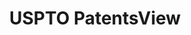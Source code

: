 ---
bigquery: https://console.cloud.google.com/bigquery?p=patents-public-data&d=patentsview&page=dataset
citation: Attribution should be given to PatentsView for use, distribution, or derivative
  works.
code: https://github.com/CSSIP-AIR/PatentsView-Code-Snippets/
contributors: USPTO
cost: None
description: 'PatentsView includes US patent data including raw data (summaries, applications,
  pregrant applications), disambugations of inventors and assignees, and inventor
  gender estimates.  Also foreign priority data, # of figures and sheets, and government
  interest statements.'
documentation: https://patentsview.org/query/builder-faqs
last_edit: 04/05/2022, 20:05:10
location: https://patentsview.org/
maintained_by: USPTO
record_creation_timestamp: 12/2/2020 17:20:46
schema_fields:
- city
- withdrawn
- level_three
- citation_id
- disamb_assignee_id_20190820
- disamb_inventor_id_20190820
- sequence
- publication_number
- sector_title
- location_id
- county
- f371_date
- _371_date
- _102_date
- disamb_assignee_id_20200331
- assignee_id
- gi_statement
- date
- group_id
- disamb_inventor_id_20201229
- application_id
- disamb_inventor_id_20200630
- lapse_of_patent
- classification_level
- num_figures
- category_id
- doc_type
- disamb_inventor_id_20171226
- latlong
- disamb_inventor_id_20171003
- subclass_id
- filename
- disamb_inventor_id_20170307
- text
- disamb_inventor_id_20191231
- num_sheets
- disamb_inventor_id_20180528
- group
- uuid
- level_two
- attribution_status
- name
- ipc_version_indicator
- field_id
- latin_name
- country_transformed
- disamb_assignee_id_20200630
- inventor_id
- disamb_assignee_id_20200929
- status
- disamb_assignee_id_20181127
- num_claims
- kind
- latitude
- num
- title
- section
- state_fips
- disclaimer_date
- term_grant
- mainclass_id
- classification_value
- relkind
- abstract
- subgroup_id
- classification_data_source
- section_id
- disamb_inventor_id_20200331
- classification_status
- field_title
- rawassignee_id
- variety
- longitude
- disamb_inventor_id_20200929
- organization_id
- subsection_id
- disamb_inventor_id_20191008
- number
- patent_id
- exemplary
- rel_id
- dependent
- disamb_assignee_id_20191008
- applicant_type
- subcategory_id
- term_extension
- doctype
- id
- disamb_inventor_id_20170808
- disamb_inventor_id_20181127
- main_group
- organization
- action_date
- fname
- ipc_class
- male_flag
- disamb_assignee_id_20191231
- subgroup
- name_last
- name_first
- rawinventor_id
- role
- disamb_inventor_id_20190312
- deceased
- type
- f102_date
- male
- length
- rawlocation_id
- reldocno
- series_code
- category
- county_fips
- lawyer_id
- level_one
- term_disclaimer
- disamb_assignee_id_20190312
- lname
- symbol_position
- rule_47
- country
- subclass
- designation
- contract_award_number
- state
shortname: patentsview
tags:
- disambiguation
- United States
- gender
terms_of_use: Creative Commons Attribution 4.0 International License.
timeframe: 1963-1999
title: USPTO PatentsView
uuid: cf1780b1-e265-4e49-8d1d-83b9cfe0fd9a
---